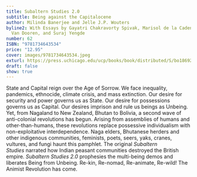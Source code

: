 ```yaml
---
title: Subaltern Studies 2.0
subtitle: Being against the Capitalocene
author: Milinda Banerjee and Jelle J.P. Wouters
byline2: With Essays by Gayatri Chakravorty Spivak, Marisol de la Cadena, Thom
  Van Dooren, and Suraj Yengde
number: 62
ISBN: "9781734643534"
price: "12.95"
cover: images/9781734643534.jpeg
exturl: https://press.uchicago.edu/ucp/books/book/distributed/S/bo186923992.html
draft: false
show: true
---
```

State and Capital reign over the Age of Sorrow. We face inequality, pandemics, ethnocide, climate crisis, and mass extinction. Our desire for security and power governs us as State. Our desire for possessions governs us as Capital. Our desires imprison and rule us beings as Unbeing. Yet, from Nagaland to New Zealand, Bhutan to Bolivia, a second wave of anti-colonial revolutions has begun. Arising from assemblies of humans and other-than-humans, these revolutions replace possessive individualism with non-exploitative interdependence. Naga elders, Bhutanese herders and other indigenous communities, feminists, poets, seers, yaks, cranes, vultures, and fungi haunt this pamphlet. The original *Subaltern Studies* narrated how Indian peasant communities destroyed the British empire. *Subaltern Studies 2.0* prophesies the multi-being demos and liberates Being from Unbeing. Re-kin, Re-nomad, Re-animate, Re-wild! The Animist Revolution has come.